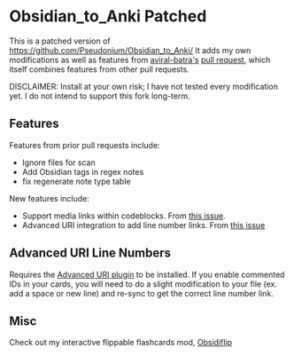# Obsidian_to_Anki Patched

This is a patched version of https://github.com/Pseudonium/Obsidian_to_Anki/
It adds my own modifications as well as features from [aviral-batra's](https://github.com/aviral-batra) [pull request](https://github.com/Pseudonium/Obsidian_to_Anki/pull/366), which itself combines features from other pull requests.

DISCLAIMER: Install at your own risk; I have not tested every modification yet. I do not intend to support this fork long-term.

## Features

Features from prior pull requests include:
- Ignore files for scan
- Add Obsidian tags in regex notes
- fix regenerate note type table

New features include:
- Support media links within codeblocks. From [this issue](https://github.com/Pseudonium/Obsidian_to_Anki/issues/245).
- Advanced URI integration to add line number links. From [this issue](https://github.com/jeffchiou/obsidiflip/issues/1)

## Advanced URI Line Numbers

Requires the [Advanced URI plugin](https://github.com/Vinzent03/obsidian-advanced-uri) to be installed.
If you enable commented IDs in your cards, you will need to do a slight modification to your file (ex. add a space or new line) and re-sync to get the correct line number link.

## Misc

Check out my interactive flippable flashcards mod, [Obsidiflip](https://github.com/jeffchiou/obsidiflip)